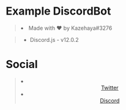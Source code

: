 <h1>Example DiscordBot</h1>
<blockquote>
 <li>Made with ♥ by Kazehaya#3276</li>
</blockquote>
<blockquote>
<ul>
<li>Discord.js - v12.0.2</li>
</ul>
</blockquote>
<h1>Social</h1>
<blockquote> 
<li><center><a href="twitter.com/realKazehaya">Twitter</a></center></li>
<li><center><a href="https://discord.gg/6aNBHHt">Discord</a></center></li>
 </blockquote>
